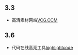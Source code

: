 ## 3.3

-   高清素材网站[VCG.COM](https://www.vcg.com/creative-image/wendu/)

## 3.6

-   代码在线高亮工具[highlightcode](https://highlightcode.com/)
